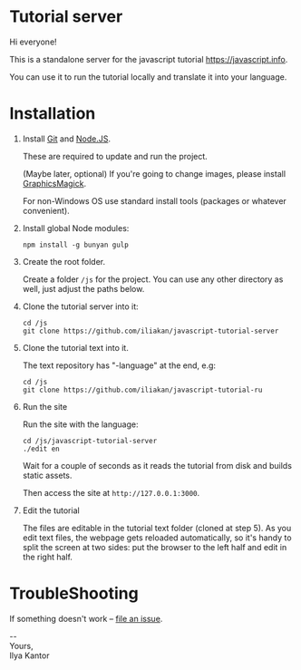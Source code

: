 # Tutorial server

Hi everyone!

This is a standalone server for the javascript tutorial https://javascript.info.

You can use it to run the tutorial locally and translate it into your language.

# Installation

1. Install [Git](https://git-scm.com/downloads) and [Node.JS](https://nodejs.org).

    These are required to update and run the project.
    
    (Maybe later, optional) If you're going to change images, please install [GraphicsMagick](http://www.graphicsmagick.org/).
        
    For non-Windows OS use standard install tools (packages or whatever convenient).

2. Install global Node modules:

    ```
    npm install -g bunyan gulp
    ```

3. Create the root folder.

    Create a folder `/js` for the project. You can use any other directory as well, just adjust the paths below.

4. Clone the tutorial server into it:

    ```
    cd /js
    git clone https://github.com/iliakan/javascript-tutorial-server
    ```

5. Clone the tutorial text into it.

    The text repository has "-language" at the end, e.g:
    ```
    cd /js
    git clone https://github.com/iliakan/javascript-tutorial-ru
    ```


6. Run the site

    Run the site with the language:
    ```
    cd /js/javascript-tutorial-server
    ./edit en
    ```

    Wait for a couple of seconds as it reads the tutorial from disk and builds static assets.

    Then access the site at `http://127.0.0.1:3000`.

7. Edit the tutorial

    The files are editable in the tutorial text folder (cloned at step 5).
    As you edit text files, the webpage gets reloaded automatically, so it's handy
    to split the screen at two sides: put the browser to the left half and edit in the right half.
    
# TroubleShooting

If something doesn't work – [file an issue](https://github.com/iliakan/javascript-tutorial-server/issues/new).

--  
Yours,  
Ilya Kantor 